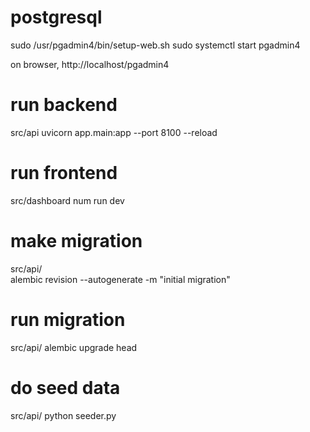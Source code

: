 # postgresql

sudo /usr/pgadmin4/bin/setup-web.sh
sudo systemctl start pgadmin4

on browser, http://localhost/pgadmin4

# run backend

src/api
    uvicorn app.main:app --port 8100 --reload

# run frontend

src/dashboard
    num run dev

# make migration

src/api/    
    alembic revision --autogenerate -m "initial migration"

# run migration

src/api/
    alembic upgrade head

# do seed data

src/api/
    python seeder.py
